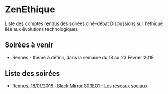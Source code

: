 # ZenEthique

Liste des comptes rendus des soirées ciné-débat
Discussions sur l'éthique liée aux évolutions technologiques

## Soirées à venir

* Rennes - thème à définir, dans la semaine du 18 au 23 Février 2018

## Liste des soirées

* [Rennes, 18/01/2018 : Black Mirror S03E01 - Les réseaux sociaux](https://github.com/Zenika/ZenEthique/tree/master/comptes-rendus/1-reseaux-sociaux)
